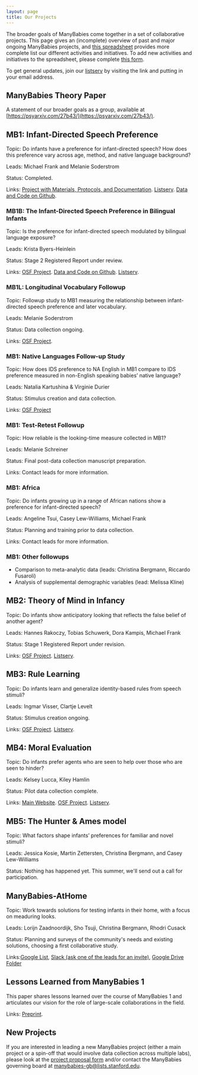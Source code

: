 ```yaml
---
layout: page
title: Our Projects
---
```



The broader goals of ManyBabies come together in a set of collaborative projects. This page gives an (incomplete) overview of past and major ongoing ManyBabies projects, and [this spreadsheet](https://docs.google.com/spreadsheets/d/1esnJTsPB0NJ2PP0fwmWIhSxShKLIN99Ga8ehCDyz3rQ/edit?usp=sharing) provides more complete list our different activities and initiatives. To add new activities and initiatives to the spreadsheet, please complete [this form](https://forms.gle/qaynWvpYLP1J4eYd6).

To get general updates, join our [listserv](https://mailman.stanford.edu/mailman/listinfo/manybabies) by visiting the link and putting in your email address.

## ManyBabies Theory Paper

A statement of our broader goals as a group, available at [https://psyarxiv.com/27b43/](https://psyarxiv.com/27b43/).

## MB1: Infant-Directed Speech Preference

Topic: Do infants have a preference for infant-directed speech? How does this preference vary across age, method, and native language background?

Leads: Michael Frank and Melanie Soderstrom

Status: Completed.

Links: [Project with Materials, Protocols, and Documentation](https://osf.io/re95x/). [Listserv](https://mailman.stanford.edu/mailman/listinfo/manybabies1). [Data and Code on Github](https://github.com/manybabies/mb1-analysis-public). 

### MB1B: The Infant-Directed Speech Preference in Bilingual Infants

Topic: Is the preference for infant-directed speech modulated by bilingual language exposure?

Leads: Krista Byers-Heinlein

Status: Stage 2 Registered Report under review. 

Links: [OSF Project](https://osf.io/zauhq/). [Data and Code on Github](https://github.com/manybabies/mb1b-analysis-public). [Listserv](https://groups.google.com/forum/#!forum/manybabies-bilingual).

### MB1L: Longitudinal Vocabulary Followup

Topic: Followup study to MB1 measuring the relationship between infant-directed speech preference and later vocabulary.

Leads: Melanie Soderstrom

Status: Data collection ongoing.

Links: [OSF Project](https://osf.io/2qamd/). 

### MB1: Native Languages Follow-up Study

Topic: How does IDS preference to NA English in MB1 compare to IDS preference measured in non-English speaking babies’ native language?

Leads: Natalia Kartushina & Virginie Durier

Status: Stimulus creation and data collection.

Links: [OSF Project](https://osf.io/9j87t/)

### MB1: Test-Retest Followup

Topic: How reliable is the looking-time measure collected in MB1? 

Leads: Melanie Schreiner

Status: Final post-data collection manuscript preparation. 

Links: Contact leads for more information.

### MB1: Africa

Topic: Do infants growing up in a range of African nations show a preference for infant-directed speech?

Leads: Angeline Tsui, Casey Lew-Williams, Michael Frank

Status: Planning and training prior to data collection.

Links: Contact leads for more information.

### MB1: Other followups

* Comparison to meta-analytic data (leads: Christina Bergmann, Riccardo Fusaroli)
* Analysis of supplemental demographic variables (lead: Melissa Kline)

## MB2: Theory of Mind in Infancy

Topic: Do infants show anticipatory looking that reflects the false belief of another agent?

Leads: Hannes Rakoczy, Tobias Schuwerk, Dora Kampis, Michael Frank

Status: Stage 1 Registered Report under revision.

Links: [OSF Project](https://osf.io/jmuvd/). [Listserv](https://mailman.stanford.edu/mailman/listinfo/manybabies2).

## MB3: Rule Learning

Topic: Do infants learn and generalize identity-based rules from speech stimuli?

Leads: Ingmar Visser, Clartje Levelt

Status: Stimulus creation ongoing. 

Links: [OSF Project](https://osf.io/kqu9v/). [Listserv](https://mailman.stanford.edu/mailman/listinfo/manybabies3).

## MB4: Moral Evaluation

Topic: Do infants prefer agents who are seen to help over those who are seen to hinder?

Leads: Kelsey Lucca, Kiley Hamlin

Status: Pilot data collection complete.

Links: [Main Website](https://sites.google.com/view/manybabies4/home). [OSF Project](https://osf.io/xe2pj/). [Listserv](https://mailman.stanford.edu/mailman/listinfo/manybabies4).

## MB5: The Hunter & Ames model

Topic: What factors shape infants’ preferences for familiar and novel stimuli?

Leads: Jessica Kosie, Martin Zettersten, Christina Bergmann, and Casey Lew-Williams

Status: Nothing has happened yet. This summer, we'll send out a call for participation.


## ManyBabies-AtHome

Topic: Work towards solutions for testing infants in their home, with a focus on meaduring looks. 

Leads: Lorijn Zaadnoordijk, Sho Tsuji, Christina Bergmann, Rhodri Cusack

Status: Planning and surveys of the community's needs and existing solutions, choosing a first collaborative study.

Links:[Google List](https://groups.google.com/forum/#!forum/infantlooksathome), [Slack (ask one of the leads for an invite)](https://infantlooksathome.slack.com/), [Google Drive Folder](https://drive.google.com/drive/folders/1IW0daOJMG37FdoGkX1l12zhjPYSmPcD5)

## Lessons Learned from ManyBabies 1

This paper shares lessons learned over the course of ManyBabies 1 and articulates our vision for the role of large-scale collaborations in the field.

Links: [Preprint](https://psyarxiv.com/dmhk2/).

## New Projects

If you are interested in leading a new ManyBabies project (either a main project or a spin-off that would involve data collection across multiple labs), please look at the [project proposal form](https://docs.google.com/document/d/1kbnK2us2Svfcf7X4TAI5YUw3_duUNAQoYINTuuWr1Jw/edit?usp=sharing) and/or contact the ManyBabies governing board at [manybabies-gb@lists.stanford.edu](mailto://manybabies-gb@lists.stanford.edu).
